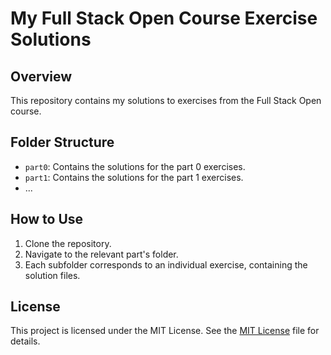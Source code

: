 # My Full Stack Open Course Exercise Solutions

## Overview

This repository contains my solutions to exercises from the Full Stack Open course.

## Folder Structure

- `part0`: Contains the solutions for the part 0 exercises.
- `part1`: Contains the solutions for the part 1 exercises.
- ...

## How to Use

1. Clone the repository.
2. Navigate to the relevant part's folder.
3. Each subfolder corresponds to an individual exercise, containing the solution files.

## License

This project is licensed under the MIT License. See the [MIT License](https://choosealicense.com/licenses/mit/) file for details.

